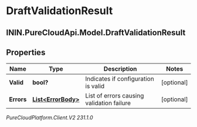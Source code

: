 # DraftValidationResult

## ININ.PureCloudApi.Model.DraftValidationResult

## Properties

|Name | Type | Description | Notes|
|------------ | ------------- | ------------- | -------------|
| **Valid** | **bool?** | Indicates if configuration is valid | [optional] |
| **Errors** | [**List&lt;ErrorBody&gt;**](ErrorBody) | List of errors causing validation failure | [optional] |



_PureCloudPlatform.Client.V2 231.1.0_

